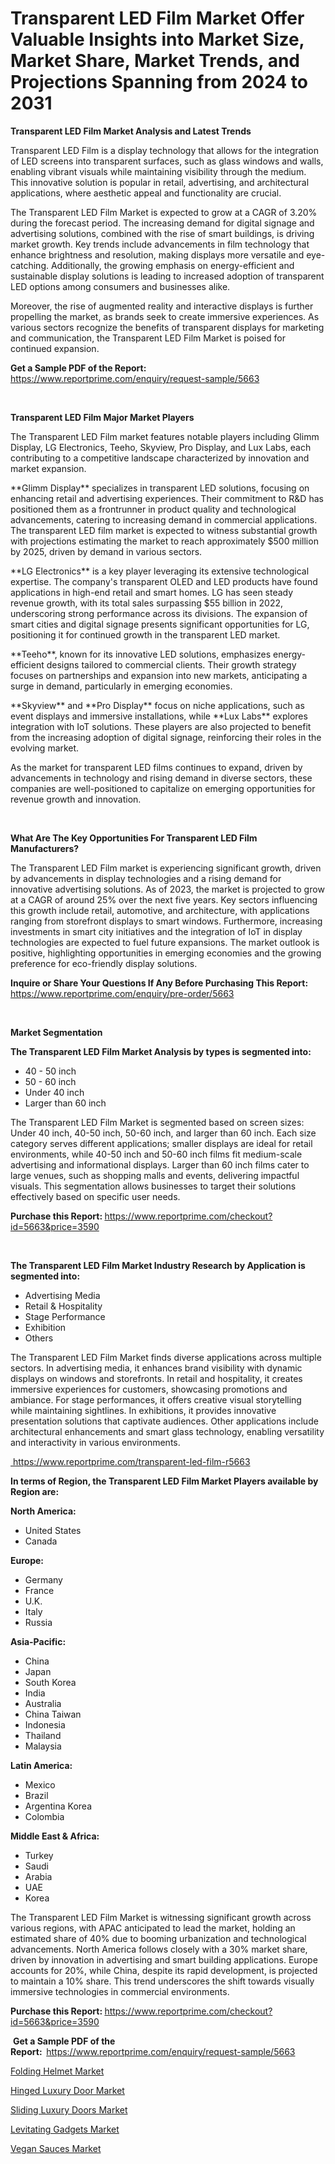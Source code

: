 <p><h1>Transparent LED Film Market Offer Valuable Insights into Market Size, Market Share, Market Trends, and Projections Spanning from 2024 to 2031</h1></p><p><strong>Transparent LED Film Market Analysis and Latest Trends</strong></p>
<p><p>Transparent LED Film is a display technology that allows for the integration of LED screens into transparent surfaces, such as glass windows and walls, enabling vibrant visuals while maintaining visibility through the medium. This innovative solution is popular in retail, advertising, and architectural applications, where aesthetic appeal and functionality are crucial.</p><p>The Transparent LED Film Market is expected to grow at a CAGR of 3.20% during the forecast period. The increasing demand for digital signage and advertising solutions, combined with the rise of smart buildings, is driving market growth. Key trends include advancements in film technology that enhance brightness and resolution, making displays more versatile and eye-catching. Additionally, the growing emphasis on energy-efficient and sustainable display solutions is leading to increased adoption of transparent LED options among consumers and businesses alike.</p><p>Moreover, the rise of augmented reality and interactive displays is further propelling the market, as brands seek to create immersive experiences. As various sectors recognize the benefits of transparent displays for marketing and communication, the Transparent LED Film Market is poised for continued expansion.</p></p>
<p><strong>Get a Sample PDF of the Report:&nbsp;</strong> <a href="https://www.reportprime.com/enquiry/request-sample/5663">https://www.reportprime.com/enquiry/request-sample/5663</a></p>
<p>&nbsp;</p>
<p><strong>Transparent LED Film Major Market Players</strong></p>
<p><p>The Transparent LED Film market features notable players including Glimm Display, LG Electronics, Teeho, Skyview, Pro Display, and Lux Labs, each contributing to a competitive landscape characterized by innovation and market expansion.</p><p>**Glimm Display** specializes in transparent LED solutions, focusing on enhancing retail and advertising experiences. Their commitment to R&D has positioned them as a frontrunner in product quality and technological advancements, catering to increasing demand in commercial applications. The transparent LED film market is expected to witness substantial growth with projections estimating the market to reach approximately $500 million by 2025, driven by demand in various sectors.</p><p>**LG Electronics** is a key player leveraging its extensive technological expertise. The company's transparent OLED and LED products have found applications in high-end retail and smart homes. LG has seen steady revenue growth, with its total sales surpassing $55 billion in 2022, underscoring strong performance across its divisions. The expansion of smart cities and digital signage presents significant opportunities for LG, positioning it for continued growth in the transparent LED market.</p><p>**Teeho**, known for its innovative LED solutions, emphasizes energy-efficient designs tailored to commercial clients. Their growth strategy focuses on partnerships and expansion into new markets, anticipating a surge in demand, particularly in emerging economies.</p><p>**Skyview** and **Pro Display** focus on niche applications, such as event displays and immersive installations, while **Lux Labs** explores integration with IoT solutions. These players are also projected to benefit from the increasing adoption of digital signage, reinforcing their roles in the evolving market.</p><p>As the market for transparent LED films continues to expand, driven by advancements in technology and rising demand in diverse sectors, these companies are well-positioned to capitalize on emerging opportunities for revenue growth and innovation.</p></p>
<p>&nbsp;</p>
<p><strong>What Are The Key Opportunities For Transparent LED Film Manufacturers?</strong></p>
<p><p>The Transparent LED Film market is experiencing significant growth, driven by advancements in display technologies and a rising demand for innovative advertising solutions. As of 2023, the market is projected to grow at a CAGR of around 25% over the next five years. Key sectors influencing this growth include retail, automotive, and architecture, with applications ranging from storefront displays to smart windows. Furthermore, increasing investments in smart city initiatives and the integration of IoT in display technologies are expected to fuel future expansions. The market outlook is positive, highlighting opportunities in emerging economies and the growing preference for eco-friendly display solutions.</p></p>
<p><strong>Inquire or Share Your Questions If Any Before Purchasing This Report:</strong> <a href="https://www.reportprime.com/enquiry/pre-order/5663">https://www.reportprime.com/enquiry/pre-order/5663</a></p>
<p>&nbsp;</p>
<p><strong>Market Segmentation</strong></p>
<p><strong>The Transparent LED Film Market Analysis by types is segmented into:</strong></p>
<p><ul><li>40 - 50 inch</li><li>50 - 60 inch</li><li>Under 40 inch</li><li>Larger than 60 inch</li></ul></p>
<p><p>The Transparent LED Film Market is segmented based on screen sizes: Under 40 inch, 40-50 inch, 50-60 inch, and larger than 60 inch. Each size category serves different applications; smaller displays are ideal for retail environments, while 40-50 inch and 50-60 inch films fit medium-scale advertising and informational displays. Larger than 60 inch films cater to large venues, such as shopping malls and events, delivering impactful visuals. This segmentation allows businesses to target their solutions effectively based on specific user needs.</p></p>
<p><strong>Purchase this Report:&nbsp;</strong><a href="https://www.reportprime.com/checkout?id=5663&price=3590">https://www.reportprime.com/checkout?id=5663&price=3590</a></p>
<p>&nbsp;</p>
<p><strong>The Transparent LED Film Market Industry Research by Application is segmented into:</strong></p>
<p><ul><li>Advertising Media</li><li>Retail & Hospitality</li><li>Stage Performance</li><li>Exhibition</li><li>Others</li></ul></p>
<p><p>The Transparent LED Film Market finds diverse applications across multiple sectors. In advertising media, it enhances brand visibility with dynamic displays on windows and storefronts. In retail and hospitality, it creates immersive experiences for customers, showcasing promotions and ambiance. For stage performances, it offers creative visual storytelling while maintaining sightlines. In exhibitions, it provides innovative presentation solutions that captivate audiences. Other applications include architectural enhancements and smart glass technology, enabling versatility and interactivity in various environments.</p></p>
<p><a href="https://www.reportprime.com/transparent-led-film-r5663">&nbsp;https://www.reportprime.com/transparent-led-film-r5663</a></p>
<p><strong>In terms of Region, the Transparent LED Film Market Players available by Region are:</strong></p>
<p>
    <p> <strong> North America: </strong>
        <ul>
            <li>United States</li>
            <li>Canada</li>
        </ul>
        </p> 
    <p> <strong> Europe: </strong>
        <ul>
            <li>Germany</li>
            <li>France</li>
            <li>U.K.</li>
            <li>Italy</li>
            <li>Russia</li>
        </ul>
        </p> 
    <p> <strong> Asia-Pacific: </strong>
        <ul>
            <li>China</li>
            <li>Japan</li>
            <li>South Korea</li>
            <li>India</li>
            <li>Australia</li>
            <li>China Taiwan</li>
            <li>Indonesia</li>
            <li>Thailand</li>
            <li>Malaysia</li>
        </ul>
        </p> 
    <p> <strong> Latin America: </strong>
        <ul>
            <li>Mexico</li>
            <li>Brazil</li>
            <li>Argentina Korea</li>
            <li>Colombia</li>
        </ul>
        </p> 
    <p> <strong> Middle East & Africa: </strong>
        <ul>
            <li>Turkey</li>
            <li>Saudi</li>
            <li>Arabia</li>
            <li>UAE</li>
            <li>Korea</li>
        </ul>
    </p>
    </p>
<p><p>The Transparent LED Film Market is witnessing significant growth across various regions, with APAC anticipated to lead the market, holding an estimated share of 40% due to booming urbanization and technological advancements. North America follows closely with a 30% market share, driven by innovation in advertising and smart building applications. Europe accounts for 20%, while China, despite its rapid development, is projected to maintain a 10% share. This trend underscores the shift towards visually immersive technologies in commercial environments.</p></p>
<p><strong>Purchase this Report: </strong><a href="https://www.reportprime.com/checkout?id=5663&price=3590">https://www.reportprime.com/checkout?id=5663&price=3590</a></p>
<p>&nbsp;<strong>Get a Sample PDF of the Report:&nbsp;&nbsp;</strong><a href="https://www.reportprime.com/enquiry/request-sample/5663">https://www.reportprime.com/enquiry/request-sample/5663</a></p>
<p><strong></strong></p>
<p><p><a href="https://www.linkedin.com/pulse/market-dynamics-future-trends-global-folding-helmet-sector-w6pne?trackingId=5JREFuLGROK6PcTvCUACeg%3D%3D">Folding Helmet Market</a></p><p><a href="https://issuu.com/reportprime-2/docs/hinged-luxury-door-market-size-2030_d872a44cb06bfd">Hinged Luxury Door Market</a></p><p><a href="https://issuu.com/reportprime-2/docs/sliding-luxury-doors-market-size-20_79edf77d81bdaa">Sliding Luxury Doors Market</a></p><p><a href="https://www.linkedin.com/pulse/levitating-gadgets-market-size-growth-trends-industry-analysis-p2wje?trackingId=QFsZBa0TR7qXFxAKJT%2BQ3A%3D%3D">Levitating Gadgets Market</a></p><p><a href="https://medium.com/@foxworth8231/vegan-sauces-market-trends-a-detailed-study-of-its-market-segmentation-and-analyzing-the-7f64acc14bf2">Vegan Sauces Market</a></p></p>